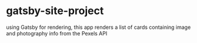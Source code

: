 # gatsby-site-project

using Gatsby for rendering, this app renders a list of cards containing image and photography info from the Pexels API
